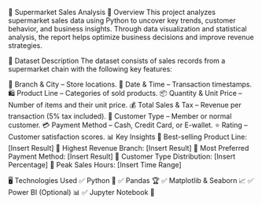 🛒 Supermarket Sales Analysis
📌 Overview
This project analyzes supermarket sales data using Python to uncover key trends, customer behavior, and business insights. Through data visualization and statistical analysis, the report helps optimize business decisions and improve revenue strategies.

📂 Dataset Description
The dataset consists of sales records from a supermarket chain with the following key features:

🏢 Branch & City – Store locations.
📅 Date & Time – Transaction timestamps.
🛍️ Product Line – Categories of sold products.
📦 Quantity & Unit Price – Number of items and their unit price.
💰 Total Sales & Tax – Revenue per transaction (5% tax included).
👥 Customer Type – Member or normal customer.
💳 Payment Method – Cash, Credit Card, or E-wallet.
⭐ Rating – Customer satisfaction scores.
📊 Key Insights
🔹 Best-selling Product Line: [Insert Result]
🔹 Highest Revenue Branch: [Insert Result]
🔹 Most Preferred Payment Method: [Insert Result]
🔹 Customer Type Distribution: [Insert Percentage]
🔹 Peak Sales Hours: [Insert Time Range]

🖥️ Technologies Used
✅ Python 🐍
✅ Pandas 🏆
✅ Matplotlib & Seaborn 📈
✅ Power BI (Optional) 📊
✅ Jupyter Notebook 📓

